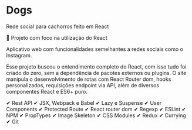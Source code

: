 # Dogs
Rede social para cachorros feito em React

🔰 Projeto com foco na utilização do React 

Aplicativo web com funcionalidades semelhantes a redes sociais como o Instagram.

Esse projeto buscou o entendimento completo do React, com isso tudo foi criado do zero, sem a dependência de pacotes externos ou plugins.
O site manipula o desenvolvimento de rotas com React Router dom, hooks personalizados, requisições endpoint via API, além de diversos componentes React e ES6+ puro.


✔ Rest API 
✔ JSX, Webpack e Babel
✔ Lazy e Suspense
✔ User Components
✔ Protected Route
✔ React router dom
✔ Regexp 
✔ ESLint 
✔ NPM 
✔ PropTypes
✔ Image Skeleton
✔ CSS Modules
✔ Redux
✔ Currying
✔ Git 
